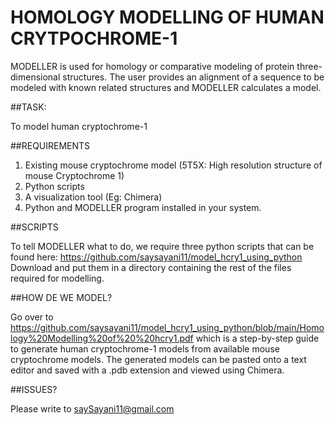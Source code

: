 # HOMOLOGY MODELLING OF HUMAN CRYTPOCHROME-1

MODELLER is used for homology or comparative modeling of protein three-dimensional structures. 
The user provides an alignment of a sequence to be modeled with known related structures and 
MODELLER calculates a model.

##TASK:

To model human cryptochrome-1 

##REQUIREMENTS

1. Existing mouse cryptochrome model (5T5X: High resolution structure of mouse Cryptochrome 1)
2. Python scripts
3. A visualization tool (Eg: Chimera)
4. Python and MODELLER program installed in your system.

##SCRIPTS

To tell MODELLER what to do, we require three python scripts that can be found here: https://github.com/saysayani11/model_hcry1_using_python
Download and put them in a directory containing the rest of the files required for modelling. 

##HOW DE WE MODEL?

Go over to https://github.com/saysayani11/model_hcry1_using_python/blob/main/Homology%20Modelling%20of%20%20hcry1.pdf 
which is a step-by-step guide to generate human cryptochrome-1 models from available mouse cryptochrome models. The 
generated models can be pasted onto a text editor and saved with a .pdb extension and viewed using Chimera.

##ISSUES?

Please write to saySayani11@gmail.com


